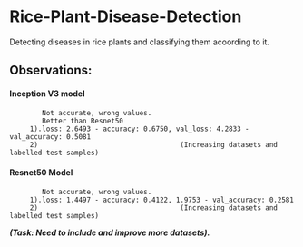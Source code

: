 # Rice-Plant-Disease-Detection
Detecting diseases in rice plants and classifying them acoording to it.

## Observations:
  #### Inception V3 model
            Not accurate, wrong values. 
            Better than Resnet50
         1).loss: 2.6493 - accuracy: 0.6750, val_loss: 4.2833 - val_accuracy: 0.5081
         2)                                   (Increasing datasets and labelled test samples)
  #### Resnet50 Model
            Not accurate, wrong values.
         1).loss: 1.4497 - accuracy: 0.4122, 1.9753 - val_accuracy: 0.2581
         2)                                   (Increasing datasets and labelled test samples)
***(Task: Need to include and improve more datasets).***
